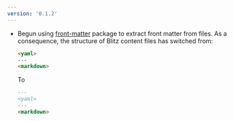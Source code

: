 ```yaml
---
version: '0.1.2'
---
```

* Begun using [front-matter](https://github.com/jxson/front-matter) package to extract front matter from files. As a consequence, the structure of Blitz content files has switched from:

    ```markdown
    <yaml>
    ---
    <markdown>
    ```
    To
    
    ```markdown
    ---
    <yaml>
    ---
    <markdown>
    ```
    